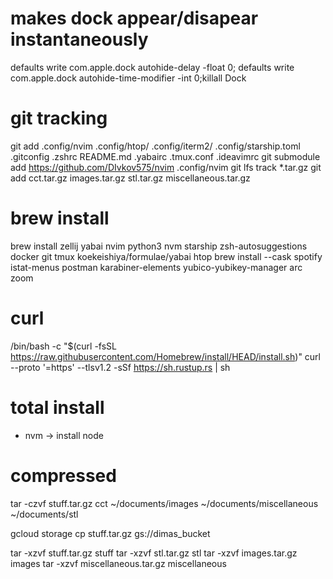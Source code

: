 # makes dock appear/disapear instantaneously
defaults write com.apple.dock autohide-delay -float 0; defaults write com.apple.dock autohide-time-modifier -int 0;killall Dock


# git tracking
git add .config/nvim .config/htop/ .config/iterm2/ .config/starship.toml \
    .gitconfig .zshrc README.md .yabairc .tmux.conf .ideavimrc
git submodule add https://github.com/DIvkov575/nvim .config/nvim
git lfs track *.tar.gz
git add cct.tar.gz images.tar.gz stl.tar.gz miscellaneous.tar.gz 


# brew install
brew install zellij yabai nvim python3 nvm  starship zsh-autosuggestions docker git tmux koekeishiya/formulae/yabai htop
brew install --cask spotify istat-menus postman karabiner-elements yubico-yubikey-manager arc zoom 
<!-- brew install ubersicht -->


# curl
/bin/bash -c "$(curl -fsSL https://raw.githubusercontent.com/Homebrew/install/HEAD/install.sh)"
curl --proto '=https' --tlsv1.2 -sSf https://sh.rustup.rs | sh


# total install 
- nvm -> install node


# compressed
tar -czvf stuff.tar.gz cct ~/documents/images ~/documents/miscellaneous ~/documents/stl

gcloud storage cp stuff.tar.gz gs://dimas_bucket

tar -xzvf stuff.tar.gz stuff
tar -xzvf stl.tar.gz stl
tar -xzvf images.tar.gz images
tar -xzvf miscellaneous.tar.gz miscellaneous
